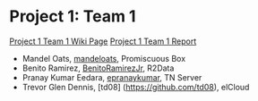 Project 1: Team 1
=================
[Project 1 Team 1 Wiki Page](https://github.com/CourseReps/ECEN489-Spring2015/wiki/Project-1-Team-1)
[Project 1 Team 1 Report](https://github.com/CourseReps/ECEN489-Spring2015/wiki/Project-1-Team-1-Report)

* Mandel Oats, [mandeloats](https://github.com/mandeloats), Promiscuous Box
* Benito Ramirez, [BenitoRamirezJr](https://github.com/BenitoRamirezJr), R2Data
* Pranay Kumar Eedara, [epranaykumar](https://github.com/epranaykumar), TN Server
* Trevor Glen Dennis, [td08] (https://github.com/td08), elCloud

